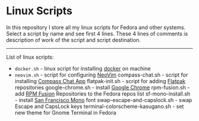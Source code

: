 # Linux Scripts
In this repository I store all my linux scripts for Fedora and other systems.
Select a script by name and see first 4 lines. These 4 lines of comments is description of work of the script and script destination.

---

List of linux scripts:
* `docker.sh` - linux script for installing [docker](https://www.docker.com/) on machine
* `neovim.sh` - script for configuring [NeoVim](https://neovim.io/)
compass-chat.sh - script for installing [Compass Chat App](https://getcompass.com/)
flatpak-init.sh - script for adding [Flatpak](https://flatpak.org/) repositories
google-chrome.sh - install [Google Chrome](https://www.google.com/chrome/)
rpm-fusion.sh - add [RPM Fusion](https://rpmfusion.org/) Repositories to the Fedora repos list
sf-mono-install.sh - install [San Francisco Mono](https://developer.apple.com/fonts/) font
swap-escape-and-capslock.sh - swap Escape and CapsLock keys
terminal-colorscheme-kasugano.sh - set new theme for Gnome Terminal in Fedora
